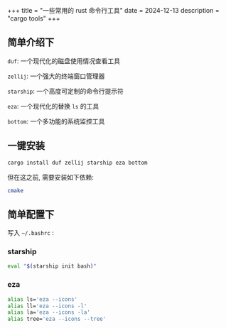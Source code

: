 +++
title = "一些常用的 rust 命令行工具"
date = 2024-12-13
description = "cargo tools"
+++

## 简单介绍下

`duf`: 一个现代化的磁盘使用情况查看工具

`zellij`: 一个强大的终端窗口管理器

`starship`: 一个高度可定制的命令行提示符

`eza`: 一个现代化的替换 `ls` 的工具

`bottom`: 一个多功能的系统监控工具

## 一键安装

```bash
cargo install duf zellij starship eza bottom
```

但在这之前, 需要安装如下依赖:

```bash
cmake
```

## 简单配置下

写入 `~/.bashrc` :

### starship

```bash
eval "$(starship init bash)"
```

### eza

```bash
alias ls='eza --icons'
alias ll='eza --icons -l'
alias la='eza --icons -la'
alias tree='eza --icons --tree'
```
